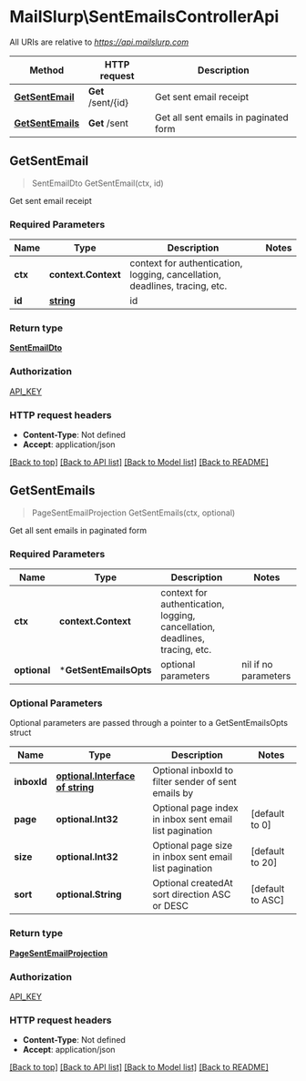 # MailSlurp\SentEmailsControllerApi

All URIs are relative to *https://api.mailslurp.com*

Method | HTTP request | Description
------------- | ------------- | -------------
[**GetSentEmail**](SentEmailsControllerApi.md#GetSentEmail) | **Get** /sent/{id} | Get sent email receipt
[**GetSentEmails**](SentEmailsControllerApi.md#GetSentEmails) | **Get** /sent | Get all sent emails in paginated form



## GetSentEmail

> SentEmailDto GetSentEmail(ctx, id)

Get sent email receipt

### Required Parameters


Name | Type | Description  | Notes
------------- | ------------- | ------------- | -------------
**ctx** | **context.Context** | context for authentication, logging, cancellation, deadlines, tracing, etc.
**id** | [**string**](.md)| id | 

### Return type

[**SentEmailDto**](SentEmailDto.md)

### Authorization

[API_KEY](../README.md#API_KEY)

### HTTP request headers

- **Content-Type**: Not defined
- **Accept**: application/json

[[Back to top]](#) [[Back to API list]](../README.md#documentation-for-api-endpoints)
[[Back to Model list]](../README.md#documentation-for-models)
[[Back to README]](../README.md)


## GetSentEmails

> PageSentEmailProjection GetSentEmails(ctx, optional)

Get all sent emails in paginated form

### Required Parameters


Name | Type | Description  | Notes
------------- | ------------- | ------------- | -------------
**ctx** | **context.Context** | context for authentication, logging, cancellation, deadlines, tracing, etc.
 **optional** | ***GetSentEmailsOpts** | optional parameters | nil if no parameters

### Optional Parameters

Optional parameters are passed through a pointer to a GetSentEmailsOpts struct


Name | Type | Description  | Notes
------------- | ------------- | ------------- | -------------
 **inboxId** | [**optional.Interface of string**](.md)| Optional inboxId to filter sender of sent emails by | 
 **page** | **optional.Int32**| Optional page index in inbox sent email list pagination | [default to 0]
 **size** | **optional.Int32**| Optional page size in inbox sent email list pagination | [default to 20]
 **sort** | **optional.String**| Optional createdAt sort direction ASC or DESC | [default to ASC]

### Return type

[**PageSentEmailProjection**](PageSentEmailProjection.md)

### Authorization

[API_KEY](../README.md#API_KEY)

### HTTP request headers

- **Content-Type**: Not defined
- **Accept**: application/json

[[Back to top]](#) [[Back to API list]](../README.md#documentation-for-api-endpoints)
[[Back to Model list]](../README.md#documentation-for-models)
[[Back to README]](../README.md)

